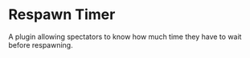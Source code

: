 # Respawn Timer
A plugin allowing spectators to know how much time they have to wait before respawning.

